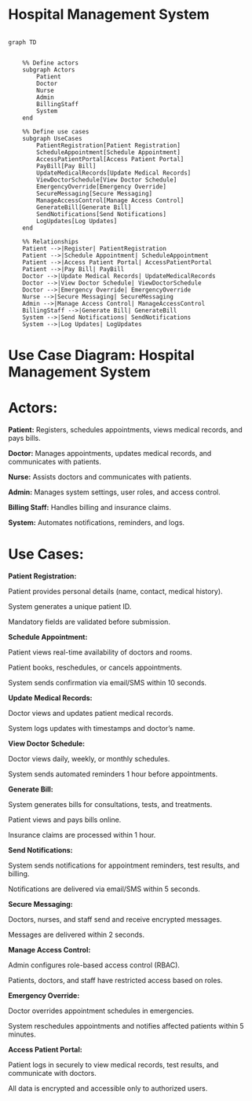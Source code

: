  # Hospital Management System
```mermaid

graph TD


    %% Define actors
    subgraph Actors
        Patient
        Doctor
        Nurse
        Admin
        BillingStaff
        System
    end

    %% Define use cases
    subgraph UseCases
        PatientRegistration[Patient Registration]
        ScheduleAppointment[Schedule Appointment]
        AccessPatientPortal[Access Patient Portal]
        PayBill[Pay Bill]
        UpdateMedicalRecords[Update Medical Records]
        ViewDoctorSchedule[View Doctor Schedule]
        EmergencyOverride[Emergency Override]
        SecureMessaging[Secure Messaging]
        ManageAccessControl[Manage Access Control]
        GenerateBill[Generate Bill]
        SendNotifications[Send Notifications]
        LogUpdates[Log Updates]
    end

    %% Relationships
    Patient -->|Register| PatientRegistration
    Patient -->|Schedule Appointment| ScheduleAppointment
    Patient -->|Access Patient Portal| AccessPatientPortal
    Patient -->|Pay Bill| PayBill
    Doctor -->|Update Medical Records| UpdateMedicalRecords
    Doctor -->|View Doctor Schedule| ViewDoctorSchedule
    Doctor -->|Emergency Override| EmergencyOverride
    Nurse -->|Secure Messaging| SecureMessaging
    Admin -->|Manage Access Control| ManageAccessControl
    BillingStaff -->|Generate Bill| GenerateBill
    System -->|Send Notifications| SendNotifications
    System -->|Log Updates| LogUpdates

```


# Use Case Diagram: Hospital Management System
# Actors:
**Patient:** Registers, schedules appointments, views medical records, and pays bills.

**Doctor:** Manages appointments, updates medical records, and communicates with patients.

**Nurse:** Assists doctors and communicates with patients.

**Admin:** Manages system settings, user roles, and access control.

**Billing Staff:** Handles billing and insurance claims.

**System:** Automates notifications, reminders, and logs.

# Use Cases:
**Patient Registration:**

Patient provides personal details (name, contact, medical history).

System generates a unique patient ID.

Mandatory fields are validated before submission.

**Schedule Appointment:**

Patient views real-time availability of doctors and rooms.

Patient books, reschedules, or cancels appointments.

System sends confirmation via email/SMS within 10 seconds.

**Update Medical Records:**

Doctor views and updates patient medical records.

System logs updates with timestamps and doctor’s name.

**View Doctor Schedule:**

Doctor views daily, weekly, or monthly schedules.

System sends automated reminders 1 hour before appointments.

**Generate Bill:**

System generates bills for consultations, tests, and treatments.

Patient views and pays bills online.

Insurance claims are processed within 1 hour.

**Send Notifications:**

System sends notifications for appointment reminders, test results, and billing.

Notifications are delivered via email/SMS within 5 seconds.

**Secure Messaging:**

Doctors, nurses, and staff send and receive encrypted messages.

Messages are delivered within 2 seconds.

**Manage Access Control:**

Admin configures role-based access control (RBAC).

Patients, doctors, and staff have restricted access based on roles.

**Emergency Override:**

Doctor overrides appointment schedules in emergencies.

System reschedules appointments and notifies affected patients within 5 minutes.

**Access Patient Portal:**

Patient logs in securely to view medical records, test results, and communicate with doctors.

All data is encrypted and accessible only to authorized users.
